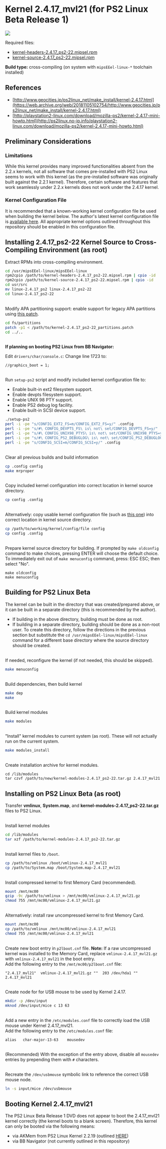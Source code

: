 # Kernel 2.4.17_mvl21 (for PS2 Linux Beta Release 1)

![](2.4.17_beta_login.png?raw=true)

Required files:  
* [kernel-headers-2.4.17_ps2-22.mipsel.rpm](https://web.archive.org/web/20031207191309/http://www.sony.net:80/Products/Linux/Download/PlayStation_BB_Navigator/kernel-headers-2.4.17_ps2-22.mipsel.rpm)
* [kernel-source-2.4.17_ps2-22.mipsel.rpm](https://web.archive.org/web/20031207191309/http://www.sony.net:80/Products/Linux/Download/PlayStation_BB_Navigator/kernel-source-2.4.17_ps2-22.mipsel.rpm)

**Build type:** cross-compiling (on system with ```mipsEEel-linux-*``` toolchain installed)

## References

* [http://www.geocities.jp/ps2linux_net/make_install/kernel-2.4.17.html](https://web.archive.org/web/20181105102754/http://www.geocities.jp/ps2linux_net/make_install/kernel-2.4.17.html)
* [http://playstation2-linux.com/download/mozilla-ps2/kernel-2.4.17-mini-howto.html](http://ps2linux.no-ip.info/playstation2-linux.com/download/mozilla-ps2/kernel-2.4.17-mini-howto.html)

## Preliminary Considerations

### Limitations

While this kernel provides many improved functionalities absent from the 2.2.x kernels, not all software that comes pre-installed with PS2 Linux seems to work with this kernel (as the pre-installed software was originally built against the 2.2.1 kernel). Therefore, certain software and features that work seamlessly under 2.2.x kernels does not work under the 2.4.17 kernel.

### Kernel Configuration File

It is recommended that a known-working kernel configuration file be used when building the kernel below. The author's latest kernel configuration file is [available here](config-2.4.17_ps2-22). All appropriate kernel options outlined throughout this repository should be enabled in this configuration file.

## Installing 2.4.17_ps2-22 Kernel Source to Cross-Compiling Environment (as root)

Extract RPMs into cross-compiling environment.
```bash
cd /usr/mipsEEel-linux/mipsEEel-linux
rpm2cpio /path/to/kernel-headers-2.4.17_ps2-22.mipsel.rpm | cpio -id
rpm2cpio /path/to/kernel-source-2.4.17_ps2-22.mipsel.rpm | cpio -id
cd usr/src
mv linux-2.4.17_ps2 linux-2.4.17_ps2-22
cd linux-2.4.17_ps2-22
```

&nbsp;  
Modify APA partitioning support: enable support for legacy APA partitions using [this patch](kernel-2.4.17_ps2-22_partitions.patch).
```bash
cd fs/partitions
patch -p1 < /path/to/kernel-2.4.17_ps2-22_partitions.patch
cd ../..
```

&nbsp;  
**If planning on booting PS2 Linux from BB Navigator:**

Edit ```drivers/char/console.c```: Change line 1723 to:
```
//graphics_boot = 1;
```

&nbsp;  
Run ```setup-ps2``` script and modify included kernel configuration file to:
* Enable built-in ext2 filesystem support.
* Enable devpts filesystem support.
* Enable UNIX 98 PTY support.
* Enable PS2 debug log facility.
* Enable built-in SCSI device support.
```bash
./setup-ps2
perl -i -pe "s/CONFIG_EXT2_FS=m/CONFIG_EXT2_FS=y/" .config
perl -i -pe "s/#\ CONFIG_DEVPTS_FS\ is\ not\ set/CONFIG_DEVPTS_FS=y/" .config
perl -i -pe "s/#\ CONFIG_UNIX98_PTYS\ is\ not\ set/CONFIG_UNIX98_PTYS=y/" .config
perl -i -pe "s/#\ CONFIG_PS2_DEBUGLOG\ is\ not\ set/CONFIG_PS2_DEBUGLOG=m/" .config
perl -i -pe "s/CONFIG_SCSI=m/CONFIG_SCSI=y/" .config
```

&nbsp;  
Clear all previous builds and build information
```bash
cp .config config
make mrproper
```

&nbsp;  
Copy included kernel configuration into correct location in kernel source directory.
```bash
cp config .config
```

&nbsp;  
Alternatively: copy usable kernel configuration file (such as [this one](config-2.4.17_ps2-22)) into correct location in kernel source directory.
```bash
cp /path/to/working/kernel/config/file config
cp config .config
```

&nbsp;  
Prepare kernel source directory for building. If prompted by ```make oldconfig``` command to make choices, pressing ENTER will choose the default choice.  
To immediately exit out of ```make menuconfig``` command, press: ESC ESC; then select "No".
```
make oldconfig
make menuconfig
```

## Building for PS2 Linux Beta

The kernel can be built in the directory that was created/prepared above, or it can be built in a separate directory (this is recommended by the author).
* If building in the above directory, building must be done as root.
* If building in a separate directory, building should be done as a non-root user. To create this directory, follow the directions in the previous section but substitute the ```cd /usr/mipsEEel-linux/mipsEEel-linux``` command for a different base directory where the source directory should be created.

&nbsp;  
If needed, reconfigure the kernel (if not needed, this should be skipped).
```bash
make menuconfig
```

&nbsp;  
Build dependencies, then build kernel
```bash
make dep
make
```

&nbsp;  
Build kernel modules
```bash
make modules
```

&nbsp;  
"Install" kernel modules to current system (as root). These will not actually run on the current system.
```bash
make modules_install
```

&nbsp;  
Create installation archive for kernel modules.
```
cd /lib/modules
tar czvf /path/to/new/kernel-modules-2.4.17_ps2-22.tar.gz 2.4.17_mvl21
```

## Installing on PS2 Linux Beta (as root)

Transfer **vmlinux**, **System.map**, and **kernel-modules-2.4.17_ps2-22.tar.gz** files to PS2 Linux.

&nbsp;  
Install kernel modules
```bash
cd /lib/modules
tar xzf /path/to/kernel-modules-2.4.17_ps2-22.tar.gz
```

&nbsp;  
Install kernel files to ```/boot```.
```bash
cp /path/to/vmlinux /boot/vmlinux-2.4.17_mvl21
cp /path/to/System.map /boot/System.map-2.4.17_mvl21
```

&nbsp;  
Install compressed kernel to first Memory Card (recommended).
```bash
mount /mnt/mc00
gzip -9c /path/to/vmlinux > /mnt/mc00/vmlinux-2.4.17_mvl21.gz
chmod 755 /mnt/mc00/vmlinux-2.4.17_mvl21.gz
```

&nbsp;  
Alternatively: install raw uncompressed kernel to first Memory Card.
```bash
mount /mnt/mc00
cp /path/to/vmlinux /mnt/mc00/vmlinux-2.4.17_mvl21
chmod 755 /mnt/mc00/vmlinux-2.4.17_mvl21
```

&nbsp;  
Create new boot entry in ```p2lboot.cnf``` file. **Note:** If a raw uncompressed kernel was installed to the Memory Card, replace ```vmlinux-2.4.17_mvl21.gz``` with ```vmlinux-2.4.17_mvl21``` in the boot entry.  
Add the following entry to the ```/mnt/mc00/p2lboot.cnf``` file:
```
"2.4.17_mvl21"	vmlinux-2.4.17_mvl21.gz ""	203 /dev/hda1 "" 2.4.17_mvl21
```

&nbsp;  
Create node for for USB mouse to be used by Kernel 2.4.17.
```bash
mkdir -p /dev/input
mknod /dev/input/mice c 13 63
```

&nbsp;  
Add a new entry in the ```/etc/modules.conf``` file to correctly load the USB mouse under Kernel 2.4.17_mvl21.  
Add the following entry to the ```/etc/modules.conf``` file:
```
alias	char-major-13-63	mousedev
```

&nbsp;  
(Recommended) With the exception of the entry above, disable all ```mousedev``` entries by prepending them with ```#``` characters.

&nbsp;  
Recreate the ```/dev/usbmouse``` symbolic link to reference the correct USB mouse node.
```bash
ln -s input/mice /dev/usbmouse
```

## Booting Kernel 2.4.17_mvl21

The PS2 Linux Beta Release 1 DVD does not appear to boot the 2.4.17_mvl21 kernel correctly (the kernel boots to a blank screen). Therefore, this kernel can only be booted via the following means:
* via AKMem from PS2 Linux Kernel 2.2.19 (outlined [HERE](../../../Tips&#32;and&#32;Tricks/AKMem))
* via BB Navigator (not currently outlined in this repository)

